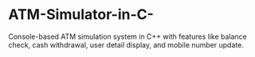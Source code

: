 # ATM-Simulator-in-C-
Console-based ATM simulation system in C++ with features like balance check, cash withdrawal, user detail display, and mobile number update.
